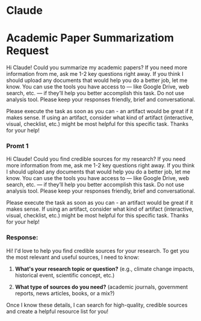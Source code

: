 



# Claude


# Academic Paper Summarizatiom Request

Hi Claude! Could you summarize my academic papers? If you need more information from me, ask me 1-2 key questions right away. If you think I should upload any documents that would help you do a better job, let me know. You can use the tools you have access to — like Google Drive, web search, etc. — if they’ll help you better accomplish this task. Do not use analysis tool. Please keep your responses friendly, brief and conversational. 

Please execute the task as soon as you can - an artifact would be great if it makes sense. If using an artifact, consider what kind of artifact (interactive, visual, checklist, etc.) might be most helpful for this specific task. Thanks for your help!











### Promt 1
Hi Claude! Could you find credible sources for my research? If you need more information from me, ask me 1-2 key questions right away. If you think I should upload any documents that would help you do a better job, let me know. You can use the tools you have access to — like Google Drive, web search, etc. — if they’ll help you better accomplish this task. Do not use analysis tool. Please keep your responses friendly, brief and conversational. 

Please execute the task as soon as you can - an artifact would be great if it makes sense. If using an artifact, consider what kind of artifact (interactive, visual, checklist, etc.) might be most helpful for this specific task. Thanks for your help!


### Response:

Hi! I'd love to help you find credible sources for your research. To get you the most relevant and useful sources, I need to know:

1. **What's your research topic or question?** (e.g., climate change impacts, historical event, scientific concept, etc.)

2. **What type of sources do you need?** (academic journals, government reports, news articles, books, or a mix?)

Once I know these details, I can search for high-quality, credible sources and create a helpful resource list for you!




